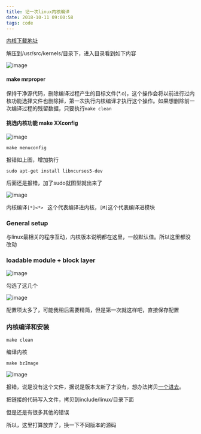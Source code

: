 ```yaml
---
title: 记一次linux内核编译
date: 2018-10-11 09:00:58
tags: code
---
```




[内核下载地址](ftp://linux.cis.nctu.edu.tw/kernel/linux/kernel/v2.6/)

解压到/usr/src/kernels/目录下，进入目录看到如下内容

![image](http://wx2.sinaimg.cn/large/c1b251b3gy1fw42sgcu31j20jm0gjgps.jpg)



#### make mrproper

保持干净源代码，删除编译过程产生的目标文件(*.o)，这个操作会将以前进行过内核功能选择文件也删除掉，第一次执行内核编译才执行这个操作。如果想删除前一次编译过程的残留数据，只要执行``` make clean ```

#### 挑选内核功能 make XXconfig

![image](http://ws1.sinaimg.cn/large/c1b251b3gy1fw4353t70pj20vf05pt9x.jpg)

```
make menuconfig
```

报错如上图，增加执行

```
sudo apt-get install libncurses5-dev
```

后面还是报错，加了sudo就图型就出来了

![image](http://wx2.sinaimg.cn/large/c1b251b3gy1fw43f7xp82j20ww0kgju4.jpg)



内核编译```[*]<*> ``` 这个代表编译进内核，``` [M] ```这个代表编译进模块

### General setup

与linux最相关的程序互动，内核版本说明都在这里，一般默认值。所以这里都没改动

### loadable module + block layer

![image](http://ws4.sinaimg.cn/large/c1b251b3gy1fw447y3lhbj20gv06ut93.jpg)



勾选了这几个

![image](http://ws4.sinaimg.cn/large/c1b251b3gy1fw449590pkj20hi05uwel.jpg)



配置项太多了，可能我稍后需要精简，但是第一次就这样吧，直接保存配置

### 内核编译和安装



```
make clean
```

编译内核

```
make bzImage
```



![image](http://ws2.sinaimg.cn/large/c1b251b3gy1fw4a7jyzumj20n809jwgs.jpg)

报错，说是没有这个文件，据说是版本太新了才没有，想办法拷贝[一个进去](https://raw.githubusercontent.com/torvalds/linux/v4.0/include/linux/compiler-gcc5.h)。

把链接的代码写入文件，拷贝到include/linux/目录下面

但是还是有很多其他的错误

所以，这里打算放弃了，换一下不同版本的源码

























